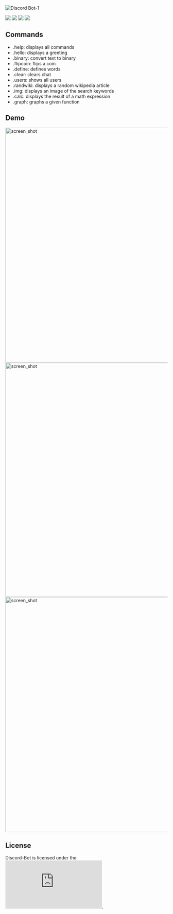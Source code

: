 ![Discord Bot-1](https://user-images.githubusercontent.com/49791407/185975164-4fa2c354-e457-4d10-8f5b-2feee0ad0cd7.png)

![](https://img.shields.io/badge/Discord-7289DA?style=flat&logo=discord&logoColor=white)
![](https://img.shields.io/badge/Python-3776AB?style=flat&logo=python&logoColor=blue&color=white)
![](https://img.shields.io/tokei/lines/github/AJM432/Discord-Bot) 
![](https://img.shields.io/github/repo-size/AJM432/Discord-Bot?style=flat)

## Commands

- .help: displays all commands
- .hello: displays a greeting
- .binary: convert text to binary
- .flipcoin: flips a coin
- .define: defines words
- .clear: clears chat
- .users: shows all users
- .randwiki: displays a random wikipedia article
- .img: displays an image of the search keywords
- .calc: displays the result of a math expression
- .graph: graphs a given function

## Demo
<img width="731" alt="screen_shot" src="https://user-images.githubusercontent.com/49791407/162538388-ab21c3fd-b40c-48cf-a350-7ed56f7b47ae.png">
<img width="728" alt="screen_shot" src="https://user-images.githubusercontent.com/49791407/162538626-dbc7f9a8-cc45-4de9-87f6-ae7161dc1e87.png">
<img width="731" alt="screen_shot" src="https://user-images.githubusercontent.com/49791407/162538729-7b177c0c-0764-4302-8a9a-05e22c6d638f.png">

## License
Discord-Bot is licensed under the ![MIT license](https://github.com/AJM432/Discord-Bot/blob/main/LICENSE.md).
